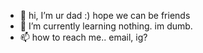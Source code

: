 - 👋 hi, I’m ur dad :) hope we can be friends
- 🌱 I’m currently learning nothing. im dumb.
- 📫 how to reach me.. email, ig?

<!---
yourfather012/yourfather012 is a ✨ special ✨ repository because its `README.md` (this file) appears on your GitHub profile.
You can click the Preview link to take a look at your changes.
--->

